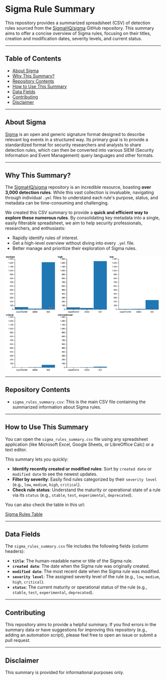 # Sigma Rule Summary

This repository provides a summarized spreadsheet (CSV) of detection rules sourced from the [SigmaHQ/sigma](https://github.com/SigmaHQ/sigma) GitHub repository. This summary aims to offer a concise overview of Sigma rules, focusing on their titles, creation and modification dates, severity levels, and current status.

---

## Table of Contents

* [About Sigma](#about-sigma)
* [Why This Summary?](#why-this-summary)
* [Repository Contents](#repository-contents)
* [How to Use This Summary](#how-to-use-this-summary)
* [Data Fields](#data-fields)
* [Contributing](#contributing)
* [Disclaimer](#disclaimer)

---

## About Sigma

[Sigma](https://github.com/SigmaHQ/sigma) is an open and generic signature format designed to describe relevant log events in a structured way. Its primary goal is to provide a standardized format for security researchers and analysts to share detection rules, which can then be converted into various SIEM (Security Information and Event Management) query languages and other formats.

---

## Why This Summary?

The [SigmaHQ/sigma](https://github.com/SigmaHQ/sigma) repository is an incredible resource, boasting **over 3,000 detection rules**. While this vast collection is invaluable, navigating through individual `.yml` files to understand each rule's purpose, status, and metadata can be time-consuming and challenging.

We created this CSV summary to provide a **quick and efficient way to explore these numerous rules**. By consolidating key metadata into a single, easily filterable spreadsheet, we aim to help security professionals, researchers, and enthusiasts:

* Rapidly identify rules of interest.
* Get a high-level overview without diving into every `.yml` file.
* Better manage and prioritize their exploration of Sigma rules.

![Sigma Rules by Severity and Status](./sigma-summary-level.png )

---

## Repository Contents

* `sigma_rules_summary.csv`: This is the main CSV file containing the summarized information about Sigma rules.

---

## How to Use This Summary

You can open the `sigma_rules_summary.csv` file using any spreadsheet application (like Microsoft Excel, Google Sheets, or LibreOffice Calc) or a text editor.

This summary lets you quickly:

* **Identify recently created or modified rules**: Sort by `created date` or `modified date` to see the newest updates.
* **Filter by severity**: Easily find rules categorized by their `severity level` (e.g., `low`, `medium`, `high`, `critical`).
* **Check rule status**: Understand the maturity or operational state of a rule via its `status` (e.g., `stable`, `test`, `experimental`, `deprecated`).

You can also check the table in this url:

[Sigma Rules Table](https://www.datawrapper.de/_/7UQIA/ )

---

## Data Fields

The `sigma_rules_summary.csv` file includes the following fields (column headers):

* **`title`**: The human-readable name or title of the Sigma rule.
* **`created date`**: The date when the Sigma rule was originally created.
* **`modified date`**: The most recent date when the Sigma rule was modified.
* **`severity level`**: The assigned severity level of the rule (e.g., `low`, `medium`, `high`, `critical`).
* **`status`**: The current maturity or operational status of the rule (e.g., `stable`, `test`, `experimental`, `deprecated`).

---

## Contributing

This repository aims to provide a helpful summary. If you find errors in the summary data or have suggestions for improving this repository (e.g., adding an automation script), please feel free to open an issue or submit a pull request.


---

## Disclaimer

This summary is provided for informational purposes only. 

